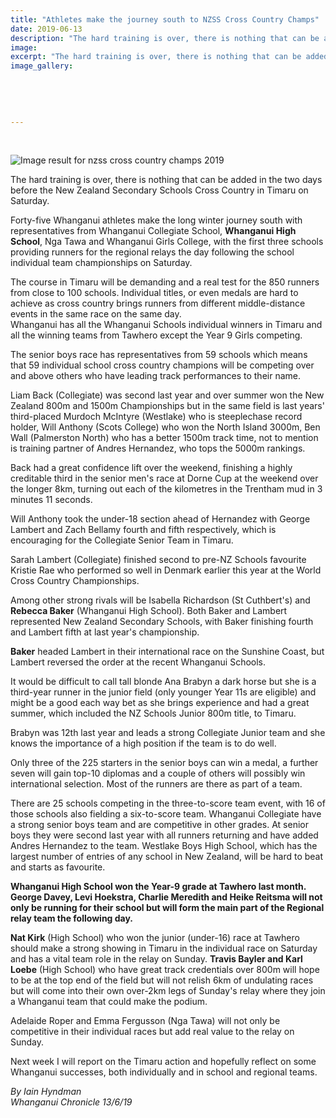 ```yaml
---
title: "Athletes make the journey south to NZSS Cross Country Champs"
date: 2019-06-13
description: "The hard training is over, there is nothing that can be added in the two days before the NZSS Cross Country in Timaru..."
image: 
excerpt: "The hard training is over, there is nothing that can be added in the two days before the New Zealand Secondary Schools Cross Country in Timaru on Saturday."
image_gallery:
    
    
    
    
    
---
```


<p>&nbsp;</p>
<p><img src="https://encrypted-tbn0.gstatic.com/images?q=tbn:ANd9GcRwIu4HNQ0xNEtpI0RR0e1iiuLG5bhT8Fy00E94yFAER1BCTboulw" alt="Image result for nzss cross country champs 2019" /></p>
<p>The hard training is over, there is nothing that can be added in the two days before the New Zealand Secondary Schools Cross Country in Timaru on Saturday.</p>
<p>Forty-five Whanganui athletes make the long winter journey south with representatives from Whanganui Collegiate School, <strong>Whanganui High School</strong>, Nga Tawa and Whanganui Girls College, with the first three schools providing runners for the regional relays the day following the school individual team championships on Saturday.</p>
<p>The course in Timaru will be demanding and a real test for the 850 runners from close to 100 schools. Individual titles, or even medals are hard to achieve as cross country brings runners from different middle-distance events in the same race on the same day.&nbsp;<br />Whanganui has all the Whanganui Schools individual winners in Timaru and all the winning teams from Tawhero except the Year 9 Girls competing.</p>
<p>The senior boys race has representatives from 59 schools which means that 59 individual school cross country champions will be competing over and above others who have leading track performances to their name.</p>
<p>Liam Back (Collegiate) was second last year and over summer won the New Zealand 800m and 1500m Championships but in the same field is last years' third-placed Murdoch McIntyre (Westlake) who is steeplechase record holder, Will Anthony (Scots College) who won the North Island 3000m, Ben Wall (Palmerston North) who has a better 1500m track time, not to mention is training partner of Andres Hernandez, who tops the 5000m rankings.</p>
<p>Back had a great confidence lift over the weekend, finishing a highly creditable third in the senior men's race at Dorne Cup at the weekend over the longer 8km, turning out each of the kilometres in the Trentham mud in 3 minutes 11 seconds.</p>
<p>Will Anthony took the under-18 section ahead of Hernandez with George Lambert and Zach Bellamy fourth and fifth respectively, which is encouraging for the Collegiate Senior Team in Timaru.</p>
<p>Sarah Lambert (Collegiate) finished second to pre-NZ Schools favourite Kristie Rae who performed so well in Denmark earlier this year at the World Cross Country Championships.</p>
<p>Among other strong rivals will be Isabella Richardson (St Cuthbert's) and <strong>Rebecca Baker</strong> (Whanganui High School). Both Baker and Lambert represented New Zealand Secondary Schools, with Baker finishing fourth and Lambert fifth at last year's championship.</p>
<p><strong>Baker</strong> headed Lambert in their international race on the Sunshine Coast, but Lambert reversed the order at the recent Whanganui Schools.</p>
<p>It would be difficult to call tall blonde Ana Brabyn a dark horse but she is a third-year runner in the junior field (only younger Year 11s are eligible) and might be a good each way bet as she brings experience and had a great summer, which included the NZ Schools Junior 800m title, to Timaru.</p>
<p>Brabyn was 12th last year and leads a strong Collegiate Junior team and she knows the importance of a high position if the team is to do well.</p>
<p>Only three of the 225 starters in the senior boys can win a medal, a further seven will gain top-10 diplomas and a couple of others will possibly win international selection. Most of the runners are there as part of a team.</p>
<p>There are 25 schools competing in the three-to-score team event, with 16 of those schools also fielding a six-to-score team. Whanganui Collegiate have a strong senior boys team and are competitive in other grades. At senior boys they were second last year with all runners returning and have added Andres Hernandez to the team. Westlake Boys High School, which has the largest number of entries of any school in New Zealand, will be hard to beat and starts as favourite.</p>
<p><strong>Whanganui High School won the Year-9 grade at Tawhero last month. George Davey, Levi Hoekstra, Charlie Meredith and Heike Reitsma will not only be running for their school but will form the main part of the Regional relay team the following day.</strong></p>
<p><strong>Nat Kirk</strong> (High School) who won the junior (under-16) race at Tawhero should make a strong showing in Timaru in the individual race on Saturday and has a vital team role in the relay on Sunday. <strong>Travis Bayler and Karl Loebe</strong> (High School) who have great track credentials over 800m will hope to be at the top end of the field but will not relish 6km of undulating races but will come into their own over-2km legs of Sunday's relay where they join a Whanganui team that could make the podium.</p>
<p>Adelaide Roper and Emma Fergusson (Nga Tawa) will not only be competitive in their individual races but add real value to the relay on Sunday.</p>
<p>Next week I will report on the Timaru action and hopefully reflect on some Whanganui successes, both individually and in school and regional teams.</p>
<p><em>By Iain Hyndman</em><br /><em>Whanganui Chronicle 13/6/19</em></p>

